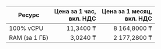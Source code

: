 
| Ресурс        | Цена за 1 час,<br>вкл. НДС | Цена за 1 месяц,<br>вкл. НДС |
|---------------|---------------------------:|-----------------------------:|
| 100% vCPU     |                  11,3400 ₸ |                 8 164,8000 ₸ |
| RAM (за 1 ГБ) |                   3,0240 ₸ |                 2 177,2800 ₸ |


